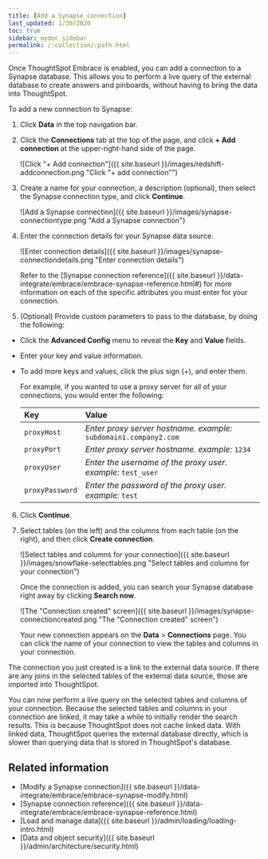 ```yaml
---
title: [Add a Synapse connection]
last_updated: 1/30/2020
toc: true
sidebar: mydoc_sidebar
permalink: /:collection/:path.html
---
```

Once ThoughtSpot Embrace is enabled, you can add a connection to a Synapse database. This allows you to perform a live query of the external database to create answers and pinboards, without having to bring the data into ThoughtSpot.

To add a new connection to Synapse:

1. Click **Data** in the top navigation bar.

2. Click the **Connections** tab at the top of the page, and click **+ Add connection** at the upper-right-hand side of the page.

    ![Click "+ Add connection"]({{ site.baseurl }}/images/redshift-addconnection.png "Click "+ add connection"")
   <!--![]({{ site.baseurl }}/images/new-connection.png "New db connect") -->

3. Create a name for your connection, a description (optional), then select the Synapse connection type, and click **Continue**.

   ![Add a Synapse connection]({{ site.baseurl }}/images/synapse-connectiontype.png "Add a Synapse connection")

4. Enter the connection details for your Synapse data source.

   ![Enter connection details]({{ site.baseurl }}/images/synapse-connectiondetails.png "Enter connection details")

   Refer to the [Synapse connection reference]({{ site.baseurl }}/data-integrate/embrace/embrace-synapse-reference.html#) for more information on each of the specific attributes you must enter for your connection.

5. (Optional) Provide custom parameters to pass to the database, by doing the following:
- Click the **Advanced Config** menu to reveal the **Key** and **Value** fields.
- Enter your key and value information.
- To add more keys and values, click the plus sign (+), and enter them.

    For example, if you wanted to use a proxy server for all of your connections, you would enter the following:

    | Key     | Value    |
    | :------------- | :------------- |
    | `proxyHost`      | *Enter proxy server hostname.* *example:* `subdomain1.company2.com`      |
    | `proxyPort`               |*Enter proxy server hostname.* *example:* `1234` |
    | `proxyUser` | *Enter the username of the proxy user.* *example:* `test_user`|
    |`proxyPassword`| *Enter the password of the proxy user.* *example:* `test`|

6. Click **Continue**.      

7. Select tables (on the left) and the columns from each table (on the right), and then click **Create connection**.

    ![Select tables and columns for your connection]({{ site.baseurl }}/images/snowflake-selecttables.png "Select tables and columns for your connection")
   <!--![Select tables and columns for your connection]({{ site.baseurl }}/images/synapse-selecttables.png "Select tables and columns for your connection") -->

   Once the connection is added, you can search your Synapse database right away by clicking **Search now**.

   ![The "Connection created" screen]({{ site.baseurl }}/images/synapse-connectioncreated.png "The "Connection created" screen")

   Your new connection appears on the **Data** > **Connections** page. You can click the name of your connection to view the tables and columns in your connection.   

The connection you just created is a link to the external data source. If there are any joins in the selected tables of the external data source, those are imported into ThoughtSpot.

You can now perform a live query on the selected tables and columns of your connection. Because the selected tables and columns in your connection are linked, it may take a while to initially render the search results. This is because ThoughtSpot does not cache linked data. With linked data, ThoughtSpot queries the external database directly, which is slower than querying data that is stored in ThoughtSpot's database.

## Related information
- [Modify a Synapse connection]({{ site.baseurl }}/data-integrate/embrace/embrace-synapse-modify.html)
- [Synapse connection reference]({{ site.baseurl }}/data-integrate/embrace/embrace-synapse-reference.html)
- [Load and manage data]({{ site.baseurl }}/admin/loading/loading-intro.html)
- [Data and object security]({{ site.baseurl }}/admin/architecture/security.html)
